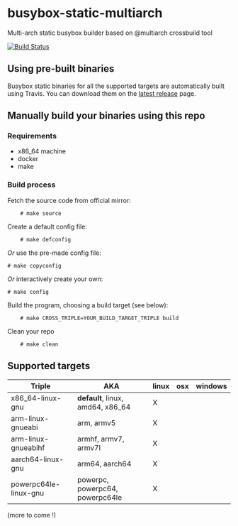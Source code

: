 busybox-static-multiarch
========================

Multi-arch static busybox builder based on @multiarch crossbuild tool

[![Build Status](https://travis-ci.org/nlm/busybox-static-multiarch.svg?branch=master)](https://travis-ci.org/nlm/busybox-static-multiarch)

## Using pre-built binaries

Busybox static binaries for all the supported targets are automatically
built using Travis. You can download them on the
[latest release](https://github.com/nlm/busybox-static-multiarch/releases/latest/) page.

## Manually build your binaries using this repo

### Requirements

- x86_64 machine
- docker
- make

### Build process

Fetch the source code from official mirror:

		# make source

Create a default config file:

		# make defconfig

*Or* use the pre-made config file:

    # make copyconfig

*Or* interactively create your own:

    # make config

Build the program, choosing a build target (see below):

		# make CROSS_TRIPLE=YOUR_BUILD_TARGET_TRIPLE build

Clean your repo

		# make clean

## Supported targets

Triple                 | AKA                                 | linux | osx | windows
-----------------------|-------------------------------------|-------|-----|--------
x86_64-linux-gnu       | **default**, linux, amd64, x86_64   |   X   |     |
arm-linux-gnueabi      | arm, armv5                          |   X   |     |
arm-linux-gnueabihf    | armhf, armv7, armv7l                |   X   |     |
aarch64-linux-gnu      | arm64, aarch64                      |   X   |     |
powerpc64le-linux-gnu  | powerpc, powerpc64, powerpc64le     |   X   |     |

(more to come !)
